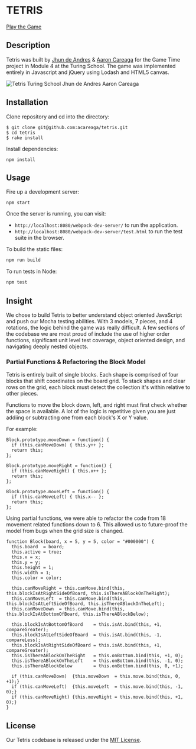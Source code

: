 # TETRIS

[Play the Game](https://acareaga.github.io/tetris/)

## Description

Tetris was built by [Jhun de Andres](https://twitter.com/joshuajhun) & [Aaron Careaga](https://twitter.com/aaroncareaga) for the Game Time project in Module 4 at the Turing School. The game was implemented entirely in Javascript and jQuery using Lodash and HTML5 canvas.

![Tetris Turing School Jhun de Andres Aaron Careaga](http://www.aaroncareaga.com/wp-content/uploads/2016/02/Screen-Shot-2016-02-19-at-8.42.24-PM.png)

## Installation

Clone repository and cd into the directory:

```
$ git clone git@github.com:acareaga/tetris.git
$ cd tetris
$ rake install
```

Install dependencies:

```
npm install
```

## Usage

Fire up a development server:

```
npm start
```

Once the server is running, you can visit:

* `http://localhost:8080/webpack-dev-server/` to run the application.
* `http://localhost:8080/webpack-dev-server/test.html` to run the test suite in the browser.

To build the static files:

```js
npm run build
```


To run tests in Node:

```js
npm test
```

## Insight


We chose to build Tetris to better understand object oriented JavaScript and push our Mocha testing abilities. With 3 models, 7 pieces, and 4 rotations, the logic behind the game was really difficult. A few sections of the codebase we are most proud of include the use of higher order functions, significant unit level test coverage, object oriented design, and navigating deeply nested objects.

### Partial Functions & Refactoring the Block Model

Tetris is entirely built of single blocks. Each shape is comprised of four blocks that shift coordinates on the board grid. To stack shapes and clear rows on the grid, each block must detect the collection it's within relative to other pieces. 

Functions to move the block down, left, and right must first check whether the space is available. A lot of the logic is repetitive given you are just addiing or subtracting one from each block's X or Y value. 

For example:

```
Block.prototype.moveDown = function() {
  if (this.canMoveDown) { this.y++ };
  return this;
};
  
Block.prototype.moveRight = function() {
  if (this.canMoveRight) { this.x++ };
  return this;
};
  
Block.prototype.moveLeft = function() {
  if (this.canMoveLeft) { this.x-- };
  return this;
};
```

Using partial functions, we were able to refactor the code from 18 movement related functions down to 6. This allowed us to future-proof the model from bugs when the grid size is changed.


```
function Block(board, x = 5, y = 5, color = "#000000") {
  this.board  = board;
  this.active = true;
  this.x = x;
  this.y = y;
  this.height = 1;
  this.width = 1;
  this.color = color;

  this.canMoveRight = this.canMove.bind(this, this.blockIsAtRightSideOfBoard, this.isThereABlockOnTheRight);
  this.canMoveLeft  = this.canMove.bind(this, this.blockIsAtLeftSideOfBoard, this.isThereABlockOnTheLeft);
  this.canMoveDown  = this.canMove.bind(this, this.blockIsAtBottomOfBoard, this.isThereABlockBelow);

  this.blockIsAtBottomOfBoard    = this.isAt.bind(this, +1, compareGreater);
  this.blockIsAtLeftSideOfBoard  = this.isAt.bind(this, -1, compareLess);
  this.blockIsAtRightSideOfBoard = this.isAt.bind(this, +1, compareGreater);
  this.isThereABlockOnTheRight   = this.onBottom.bind(this, +1, 0);
  this.isThereABlockOnTheLeft    = this.onBottom.bind(this, -1, 0);
  this.isThereABlockBelow        = this.onBottom.bind(this, 0, +1);

  if (this.canMoveDown)  {this.moveDown  = this.move.bind(this, 0, +1);}
  if (this.canMoveLeft)  {this.moveLeft  = this.move.bind(this, -1, 0);}
  if (this.canMoveRight) {this.moveRight = this.move.bind(this, +1, 0);}
}
```


## License

Our Tetris codebase is released under the [MIT License](http://www.opensource.org/licenses/MIT).
